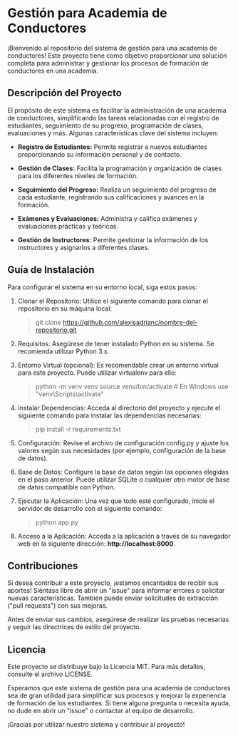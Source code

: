 # Gestión para Academia de Conductores
¡Bienvenido al repositorio del sistema de gestión para una academia de conductores! Este proyecto tiene como objetivo proporcionar una solución completa para administrar y gestionar los procesos de formación de conductores en una academia.

## Descripción del Proyecto
El propósito de este sistema es facilitar la administración de una academia de conductores, simplificando las tareas relacionadas con el registro de estudiantes, seguimiento de su progreso, programación de clases, evaluaciones y más. Algunas características clave del sistema incluyen:

- **Registro de Estudiantes:** Permite registrar a nuevos estudiantes proporcionando su información personal y de contacto.

- **Gestión de Clases:** Facilita la programación y organización de clases para los diferentes niveles de formación.

- **Seguimiento del Progreso:** Realiza un seguimiento del progreso de cada estudiante, registrando sus calificaciones y avances en la formación.

- **Exámenes y Evaluaciones:** Administra y califica exámenes y evaluaciones prácticas y teóricas.

- **Gestión de Instructores:** Permite gestionar la información de los instructores y asignarlos a diferentes clases.

## Guía de Instalación
Para configurar el sistema en su entorno local, siga estos pasos:

1. Clonar el Repositorio: Utilice el siguiente comando para clonar el repositorio en su máquina local:

    >git clone https://github.com/alexisadrianc/nombre-del-repositorio.git
2. Requisitos: Asegúrese de tener instalado Python en su sistema. Se recomienda utilizar Python 3.x.

3. Entorno Virtual (opcional): Es recomendable crear un entorno virtual para este proyecto. Puede utilizar virtualenv para ello:

    >python -m venv venv
    >source venv/bin/activate  # En Windows use "venv\Scripts\activate"
4. Instalar Dependencias: Acceda al directorio del proyecto y ejecute el siguiente comando para instalar las dependencias necesarias:

    >pip install -r requirements.txt
5. Configuración: Revise el archivo de configuración config.py y ajuste los valores según sus necesidades (por ejemplo, configuración de la base de datos).

6. Base de Datos: Configure la base de datos según las opciones elegidas en el paso anterior. Puede utilizar SQLite o cualquier otro motor de base de datos compatible con Python.

7. Ejecutar la Aplicación: Una vez que todo esté configurado, inicie el servidor de desarrollo con el siguiente comando:

    >python app.py
8. Acceso a la Aplicación: Acceda a la aplicación a través de su navegador web en la siguiente dirección: **http://localhost:8000**.

## Contribuciones
Si desea contribuir a este proyecto, ¡estamos encantados de recibir sus aportes! Siéntase libre de abrir un "issue" para informar errores o solicitar nuevas características. También puede enviar solicitudes de extracción ("pull requests") con sus mejoras.

Antes de enviar sus cambios, asegúrese de realizar las pruebas necesarias y seguir las directrices de estilo del proyecto.

## Licencia
Este proyecto se distribuye bajo la Licencia MIT. Para más detalles, consulte el archivo LICENSE.

Esperamos que este sistema de gestión para una academia de conductores sea de gran utilidad para simplificar sus procesos y mejorar la experiencia de formación de los estudiantes. Si tiene alguna pregunta o necesita ayuda, no dude en abrir un "issue" o contactar al equipo de desarrollo.

¡Gracias por utilizar nuestro sistema y contribuir al proyecto!
